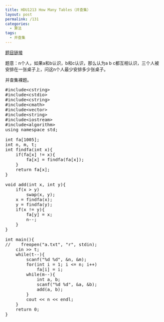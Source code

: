 ```yaml
---
title: HDU1213 How Many Tables（并查集）
layout: post
permalink: /131
categories:
  - 算法
tags:
  - 并查集
---
```

<a href="http://acm.hdu.edu.cn/showproblem.php?pid=1213" target="_blank">题目链接</a>

题意：n个人，如果a和b认识，b和c认识，那么认为a b c都互相认识，三个人被安排在一张桌子上，问这n个人最少安排多少张桌子。

并查集裸题。

<pre class="brush: cpp; title: ; notranslate" title="">#include&lt;cstring&gt;
#include&lt;cstdio&gt;
#include&lt;cstring&gt;
#include&lt;cmath&gt;
#include&lt;vector&gt;
#include&lt;string&gt;
#include&lt;iostream&gt;
#include&lt;algorithm&gt;
using namespace std;

int fa[1005];
int n, m, t;
int findfa(int x){
    if(fa[x] != x){
        fa[x] = findfa(fa[x]);
    }
    return fa[x];
}

void add(int x, int y){
    if(x &gt; y)
        swap(x, y);
    x = findfa(x);
    y = findfa(y);
    if(x != y){
        fa[y] = x;
        n--;
    }
}

int main(){
//    freopen("a.txt", "r", stdin);
    cin &gt;&gt; t;
    while(t--){
        scanf("%d %d", &n, &m);
        for(int i = 1; i &lt;= n; i++)
            fa[i] = i;
        while(m--){
            int a, b;
            scanf("%d %d", &a, &b);
            add(a, b);
        }
        cout &lt;&lt; n &lt;&lt; endl;
    }
    return 0;
}

</pre>